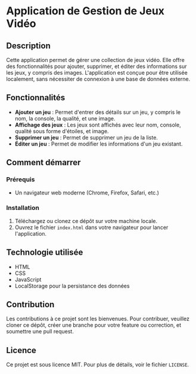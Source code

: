 # Application de Gestion de Jeux Vidéo

## Description
Cette application permet de gérer une collection de jeux vidéo. Elle offre des fonctionnalités pour ajouter, supprimer, et éditer des informations sur les jeux, y compris des images. L'application est conçue pour être utilisée localement, sans nécessiter de connexion à une base de données externe.

## Fonctionnalités
- **Ajouter un jeu** : Permet d'entrer des détails sur un jeu, y compris le nom, la console, la qualité, et une image.
- **Affichage des jeux** : Les jeux sont affichés avec leur nom, console, qualité sous forme d'étoiles, et image.
- **Supprimer un jeu** : Permet de supprimer un jeu de la liste.
- **Éditer un jeu** : Permet de modifier les informations d'un jeu existant.

## Comment démarrer

### Prérequis
- Un navigateur web moderne (Chrome, Firefox, Safari, etc.)

### Installation
1. Téléchargez ou clonez ce dépôt sur votre machine locale.
2. Ouvrez le fichier `index.html` dans votre navigateur pour lancer l'application.

## Technologie utilisée
- HTML
- CSS
- JavaScript
- LocalStorage pour la persistance des données

## Contribution
Les contributions à ce projet sont les bienvenues. Pour contribuer, veuillez cloner ce dépôt, créer une branche pour votre feature ou correction, et soumettre une pull request.

## Licence
Ce projet est sous licence MIT. Pour plus de détails, voir le fichier `LICENSE`.

